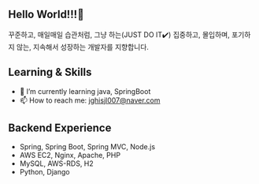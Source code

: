 ## Hello World!!!👋
꾸준하고, 매일매일 습관처럼, 그냥 하는(JUST DO IT✔️)
집중하고, 몰입하며, 포기하지 않는, 지속해서 성장하는 개발자를 지향합니다.

## Learning & Skills
- 🌱 I’m currently learning java, SpringBoot 
- 📫 How to reach me: jghisjl007@naver.com

## Backend Experience
- Spring, Spring Boot, Spring MVC, Node.js
- AWS EC2, Nginx, Apache, PHP
- MySQL, AWS-RDS, H2
- Python, Django




<!--
**shinyehwan/shinyehwan** is a ✨ _special_ ✨ repository because its `README.md` (this file) appears on your GitHub profile.

Here are some ideas to get you started:

- 🔭 I’m currently working on ...
- 🌱 I’m currently learning ...
- 👯 I’m looking to collaborate on ...
- 🤔 I’m looking for help with ...
- 💬 Ask me about ...
- 📫 How to reach me: ...
- 😄 Pronouns: ...
- ⚡ Fun fact: ...
-->
